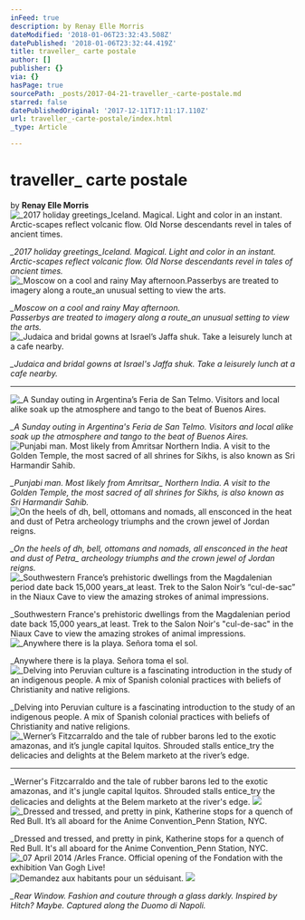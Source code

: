 ```yaml
---
inFeed: true
description: by Renay Elle Morris
dateModified: '2018-01-06T23:32:43.508Z'
datePublished: '2018-01-06T23:32:44.419Z'
title: traveller_ carte postale
author: []
publisher: {}
via: {}
hasPage: true
sourcePath: _posts/2017-04-21-traveller_-carte-postale.md
starred: false
datePublishedOriginal: '2017-12-11T17:11:17.110Z'
url: traveller_-carte-postale/index.html
_type: Article

---
```

# traveller\_ carte postale

by **Renay Elle Morris**
![_2017 holiday greetings_Iceland. Magical. Light and color in an instant. Arctic-scapes reflect volcanic flow. Old Norse descendants revel in tales of ancient times.](https://the-grid-user-content.s3-us-west-2.amazonaws.com/a82db616-257e-403e-ac6e-096f0962355d.png)

_\_2017 holiday greetings\_Iceland. Magical. Light and color in an instant. Arctic-scapes reflect volcanic flow. Old Norse descendants revel in tales of ancient times._
![_Moscow on a cool and rainy May afternoon.Passerbys are treated to imagery along a route_an unusual setting to view the arts.](https://the-grid-user-content.s3-us-west-2.amazonaws.com/43ddf100-2522-4e04-b310-4a14599db682.gif)

_\_Moscow on a cool and rainy May afternoon._  
_Passerbys are treated to imagery along a route\_an unusual setting to view the arts._
![_Judaica and bridal gowns at Israel’s Jaffa shuk. Take a leisurely lunch at a cafe nearby.](https://the-grid-user-content.s3-us-west-2.amazonaws.com/162c0510-9c1b-4c3c-80e3-e513e47d8e7c.gif)

_\_Judaica and bridal gowns at Israel's Jaffa shuk. Take a leisurely lunch at a cafe nearby._

---

![_A Sunday outing in Argentina’s Feria de San Telmo. Visitors and local alike soak up the atmosphere and tango to the beat of Buenos Aires.](https://the-grid-user-content.s3-us-west-2.amazonaws.com/5a668e57-a635-40b9-9857-0b52211db904.png)

_\_A Sunday outing in Argentina's Feria de San Telmo. Visitors and local alike soak up the atmosphere and tango to the beat of Buenos Aires._
![_Punjabi man. Most likely from Amritsar_ Northern India. A visit to the Golden Temple, the most sacred of all shrines for Sikhs, is also known as Sri Harmandir Sahib.](https://the-grid-user-content.s3-us-west-2.amazonaws.com/924f1708-f5a6-4e97-b3ec-615abf4524e9.png)

_\_Punjabi man. Most likely from Amritsar\_ Northern India. A visit to the Golden Temple, the most sacred of all shrines for Sikhs, is also known as Sri Harmandir Sahib._
![_On the heels of dh, bell, ottomans and nomads, all ensconced in the heat and dust of Petra_ archeology triumphs and the crown jewel of Jordan reigns.](https://the-grid-user-content.s3-us-west-2.amazonaws.com/1d95bb7e-70ec-4024-8070-5856838587d0.gif)

_\_On the heels of dh, bell, ottomans and nomads, all ensconced in the heat and dust of Petra\_ archeology triumphs and the crown jewel of Jordan reigns._
![_Southwestern France’s prehistoric dwellings from the Magdalenian period date back 15,000 years_at least. Trek to the Salon Noir’s “cul-de-sac” in the Niaux Cave to view the amazing strokes of animal impressions.](https://the-grid-user-content.s3-us-west-2.amazonaws.com/04bbc838-34b3-41c9-a49f-23d846f6939d.png)

\_Southwestern France's prehistoric dwellings from the Magdalenian period date back 15,000 years\_at least. Trek to the Salon Noir's "cul-de-sac" in the Niaux Cave to view the amazing strokes of animal impressions.
![  _Anywhere there is la playa. Señora toma el sol.](https://the-grid-user-content.s3-us-west-2.amazonaws.com/a2d8a574-3f90-47c8-ada2-f5aa437d272b.png)

\_Anywhere there is la playa. Señora toma el sol.
![_Delving into Peruvian culture is a fascinating introduction in the study of an indigenous people. A mix of Spanish colonial practices with beliefs of Christianity and native religions.
](https://the-grid-user-content.s3-us-west-2.amazonaws.com/0c4aee6b-813c-4f69-9b88-30c60cbb067e.png)

\_Delving into Peruvian culture is a fascinating introduction to the study of an indigenous people. A mix of Spanish colonial practices with beliefs of Christianity and native religions.
![_Werner’s Fitzcarraldo and the tale of rubber barons led to the exotic amazonas, and it’s jungle capital Iquitos. Shrouded stalls entice_try the delicacies and delights at the Belem marketo at the river’s edge.
](https://the-grid-user-content.s3-us-west-2.amazonaws.com/d853b5e9-431d-44ee-9a30-7d93e9eeb258.png)

---

\_Werner's Fitzcarraldo and the tale of rubber barons led to the exotic amazonas, and it's jungle capital Iquitos. Shrouded stalls entice\_try the delicacies and delights at the Belem marketo at the river's edge.
![](https://the-grid-user-content.s3-us-west-2.amazonaws.com/9a84f190-5553-4b38-9a06-e36bca45e090.png)
![_Dressed and tressed, and pretty in pink, Katherine stops for a quench of Red Bull. 
It’s all aboard for the Anime Convention_Penn Station, NYC. ](https://the-grid-user-content.s3-us-west-2.amazonaws.com/b79dcd5a-962f-4957-b222-ea4b451a2683.png)

\_Dressed and tressed, and pretty in pink, Katherine stops for a quench of Red Bull. It's all aboard for the Anime Convention\_Penn Station, NYC.
![_07 April 2014 /Arles France. Official opening of the Fondation with the exhibition Van Gogh Live!](https://the-grid-user-content.s3-us-west-2.amazonaws.com/56cf9f60-6a7c-4550-a325-18624166445a.png)
![Demandez aux habitants pour un séduisant.](https://the-grid-user-content.s3-us-west-2.amazonaws.com/919cfc3f-194d-4f77-83ed-7a0b99f0060e.png)
![](https://the-grid-user-content.s3-us-west-2.amazonaws.com/602f940b-3c57-4e58-ac4c-52d26f5e6436.png)

_\_Rear Window. Fashion and couture through a glass darkly. Inspired by Hitch? Maybe. Captured along the Duomo di Napoli._